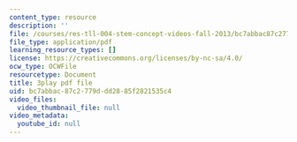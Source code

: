 ```yaml
---
content_type: resource
description: ''
file: /courses/res-tll-004-stem-concept-videos-fall-2013/bc7abbac87c2779ddd2885f2821535c4_6HtVKlFNb2A.pdf
file_type: application/pdf
learning_resource_types: []
license: https://creativecommons.org/licenses/by-nc-sa/4.0/
ocw_type: OCWFile
resourcetype: Document
title: 3play pdf file
uid: bc7abbac-87c2-779d-dd28-85f2821535c4
video_files:
  video_thumbnail_file: null
video_metadata:
  youtube_id: null
---
```

